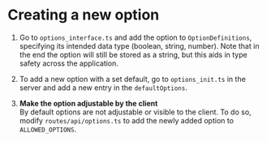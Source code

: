 # Creating a new option
1.  Go to `options_interface.ts` and add the option to `OptionDefinitions`, specifying its intended data type (boolean, string, number). Note that in the end the option will still be stored as a string, but this aids in type safety across the application.
    
2.  To add a new option with a set default, go to `options_init.ts` in the server and add a new entry in the `defaultOptions`.
    
3.  **Make the option adjustable by the client**  
    By default options are not adjustable or visible to the client. To do so, modify `routes/api/options.ts` to add the newly added option to `ALLOWED_OPTIONS`.